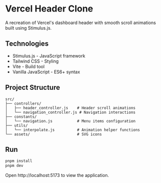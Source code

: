 # Vercel Header Clone

A recreation of Vercel's dashboard header with smooth scroll animations built using Stimulus.js.

## Technologies

- Stimulus.js - JavaScript framework
- Tailwind CSS - Styling
- Vite - Build tool
- Vanilla JavaScript - ES6+ syntax

## Project Structure

```
src/
├── controllers/
│   ├── header_controller.js    # Header scroll animations
│   └── navigation_controller.js # Navigation interactions
├── constants/
│   └── navigation.js           # Menu items configuration
├── utils/
│   └── interpolate.js          # Animation helper functions
└── assets/                     # SVG icons
```

## Run

```bash
pnpm install
pnpm dev
```

Open http://localhost:5173 to view the application.
